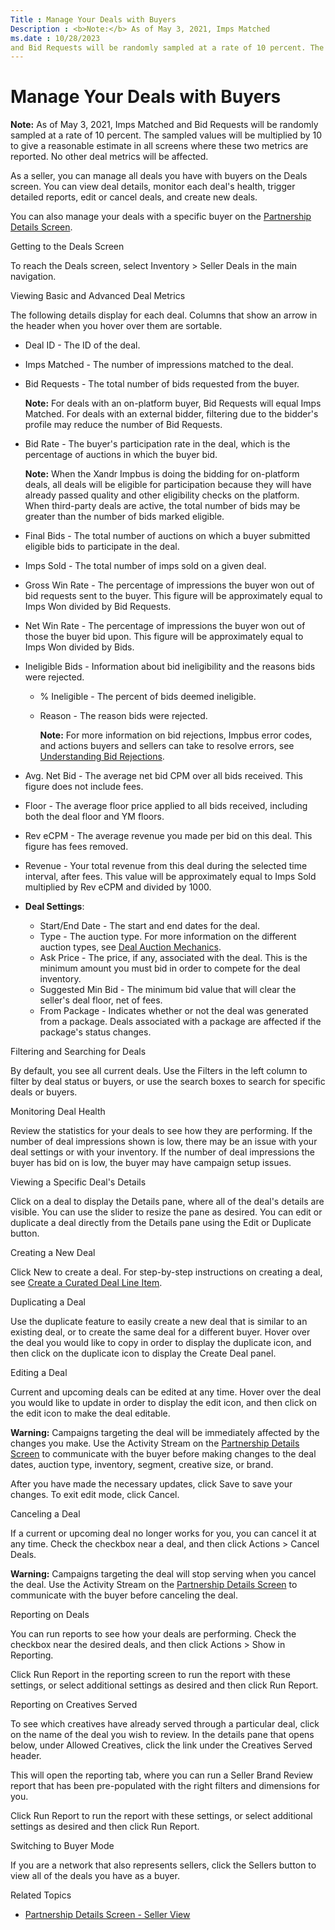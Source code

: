 ```yaml
---
Title : Manage Your Deals with Buyers
Description : <b>Note:</b> As of May 3, 2021, Imps Matched
ms.date : 10/28/2023
and Bid Requests will be randomly sampled at a rate of 10 percent. The
---
```



# Manage Your Deals with Buyers





<b>Note:</b> As of May 3, 2021, Imps Matched
and Bid Requests will be randomly sampled at a rate of 10 percent. The
sampled values will be multiplied by 10 to give a reasonable estimate in
all screens where these two metrics are reported. No other deal metrics
will be affected.



As a seller, you can manage all deals you have with buyers on the
Deals screen. You can view deal
details, monitor each deal's health, trigger detailed reports, edit or
cancel deals, and create new deals.

You can also manage your deals with a specific buyer on the
<a href="partnership-details-screen-buyer-view.md"
class="xref">Partnership Details Screen</a>.

Getting to the Deals Screen

To reach the Deals screen, select
Inventory
\>  Seller Deals in the
main navigation.

Viewing Basic and Advanced Deal Metrics

The following details display for each deal. Columns that show an arrow
in the header when you hover over them are sortable.

- Deal ID - The ID of the deal.
- Imps Matched - The number of
  impressions matched to the deal.
- Bid Requests - The total number of
  bids requested from the buyer.
  

  <b>Note:</b> For deals with an on-platform
  buyer, Bid Requests will equal
  Imps Matched. For deals with an
  external bidder, filtering due to the bidder's profile may reduce the
  number of Bid Requests.

  
- Bid Rate - The buyer's participation
  rate in the deal, which is the percentage of auctions in which the
  buyer bid.
  

  <b>Note:</b> When the
  Xandr Impbus is doing the bidding for
  on-platform deals, all deals will be eligible for participation
  because they will have already passed quality and other eligibility
  checks on the platform. When third-party deals are active, the total
  number of bids may be greater than the number of bids marked eligible.

  
- Final Bids - The total number of
  auctions on which a buyer submitted eligible bids to participate in
  the deal.
- Imps Sold - The total number of imps
  sold on a given deal.
- Gross Win Rate - The percentage of
  impressions the buyer won out of bid requests sent to the buyer. This
  figure will be approximately equal to Imps
  Won divided by Bid Requests.
- Net Win Rate - The percentage of
  impressions the buyer won out of those the buyer bid upon. This figure
  will be approximately equal to Imps
  Won divided by Bids.
- Ineligible Bids - Information about
  bid ineligibility and the reasons bids were rejected.
  - % Ineligible - The percent of bids
    deemed ineligible.
  - Reason - The reason bids were
    rejected.
    

    <b>Note:</b> For more information on bid
    rejections, Impbus error codes, and actions buyers and sellers can
    take to resolve errors, see
    <a href="understanding-bid-rejections.md" class="xref">Understanding
    Bid Rejections</a>.

    
- Avg. Net Bid - The average net bid
  CPM over all bids received. This figure does not include fees.
- Floor - The average floor price
  applied to all bids received, including both the deal floor and YM
  floors.
- Rev eCPM - The average revenue you
  made per bid on this deal. This figure has fees removed.
- Revenue - Your total revenue from
  this deal during the selected time interval, after fees. This value
  will be approximately equal to Imps
  Sold multiplied by Rev eCPM
  and divided by 1000.
- **Deal Settings**:
  - Start/End Date - The start and end
    dates for the deal.
  - Type - The auction type. For more
    information on the different auction types, see
    <a href="deal-auction-mechanics.md" class="xref">Deal Auction
    Mechanics</a>.
  - Ask Price - The price, if any,
    associated with the deal. This is the minimum amount you must bid in
    order to compete for the deal inventory.
  - Suggested Min Bid - The minimum
    bid value that will clear the seller's deal floor, net of fees.
  - From Package - Indicates whether
    or not the deal was generated from a package. Deals associated with
    a package are affected if the package's status changes.

Filtering and Searching for Deals

By default, you see all current deals. Use the
Filters in the left column to filter
by deal status or buyers, or use the search boxes to search for specific
deals or buyers.

Monitoring Deal Health

Review the statistics for your deals to see how they are performing. If
the number of deal impressions shown is low, there may be an issue with
your deal settings or with your inventory. If the number of deal
impressions the buyer has bid on is low, the buyer may have campaign
setup issues.

Viewing a Specific Deal's Details

Click on a deal to display the
Details pane, where all of the
deal's details are visible. You can use the slider to resize the pane as
desired. You can edit or duplicate a deal directly from the
Details pane using the
Edit or
Duplicate button.

Creating a New Deal

Click New to create a deal. For
step-by-step instructions on creating a deal, see
<a href="create-a-curated-deal-line-item.md" class="xref">Create a
Curated Deal Line Item</a>.

Duplicating a Deal

Use the duplicate feature to easily create a new deal that is similar to
an existing deal, or to create the same deal for a different buyer.
Hover over the deal you would like to copy in order to display the
duplicate icon, and then click on the duplicate icon to display the
Create Deal panel.

Editing a Deal

Current and upcoming deals can be edited at any time. Hover over the
deal you would like to update in order to display the edit icon, and
then click on the edit icon to make the deal editable.



<b>Warning:</b> Campaigns targeting the deal
will be immediately affected by the changes you make. Use the Activity
Stream on the <a href="partnership-details-screen-buyer-view.md"
class="xref">Partnership Details Screen</a> to communicate with the
buyer before making changes to the deal dates, auction type, inventory,
segment, creative size, or brand.



After you have made the necessary updates, click
Save to save your changes. To exit
edit mode, click Cancel.

Canceling a Deal

If a current or upcoming deal no longer works for you, you can cancel it
at any time. Check the checkbox near a deal, and then click
Actions
\>  Cancel Deals.



<b>Warning:</b> Campaigns targeting the deal
will stop serving when you cancel the deal. Use the Activity Stream on
the <a href="partnership-details-screen-buyer-view.md"
class="xref">Partnership Details Screen</a> to communicate with the
buyer before canceling the deal.



Reporting on Deals

You can run reports to see how your deals are performing. Check the
checkbox near the desired deals, and then click
Actions
\>  Show in Reporting.

Click Run Report in the reporting
screen to run the report with these settings, or select additional
settings as desired and then click Run
Report.

Reporting on Creatives Served

To see which creatives have already served through a particular deal,
click on the name of the deal you wish to review. In the details pane
that opens below, under Allowed
Creatives, click the link under the
Creatives Served header.

This will open the reporting tab, where you can run a Seller Brand
Review report that has been pre-populated with the right filters and
dimensions for you.

Click Run Report to run the report
with these settings, or select additional settings as desired and then
click Run Report.

Switching to Buyer Mode

If you are a network that also represents sellers, click the
Sellers button to view all of the
deals you have as a buyer.

Related Topics

- <a href="partnership-details-screen-seller-view.md"
  class="xref">Partnership Details Screen - Seller View</a>




